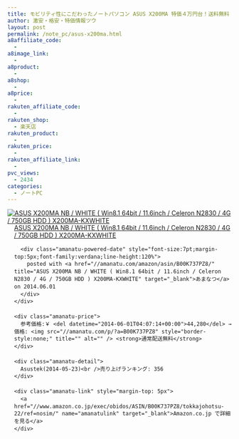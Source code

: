 ```yaml
---
title: モビリティ性にこだわったノートパソコン ASUS X200MA 特価４万円台！送料無料！
author: 激安・格安・特価情報ツウ
layout: post
permalink: /note_pc/asus-x200ma.html
a8affiliate_code:
  -
a8image_link:
  -
a8product:
  -
a8shop:
  -
a8price:
  -
rakuten_affiliate_code:
  -
rakuten_shop:
  - 楽天店
rakuten_product:
  -
rakuten_price:
  -
rakuten_affiliate_link:
  -
pvc_views:
  - 2434
categories:
  - ノートPC
---
```

<div class="amanatu-box" style="margin-bottom:0px;">
  <div class="amanatu-image" style="float:left;">
    <a href="//www.amazon.co.jp/exec/obidos/ASIN/B00K737PZ8/tokkajohotsu-22/ref=nosim/" name="amanatulink" target="_blank"><img src="//i0.wp.com/ecx.images-amazon.com/images/I/41lmzFq%2BysL._SL160_.jpg?w=546" alt="ASUS X200MA NB / WHITE ( Win8.1 64bit / 11.6inch / Celeron N2830 / 4G / 750GB HDD ) X200MA-KXWHITE" style="border: none;" data-recalc-dims="1" /></a>
  </div>

  <div class="amanatu-info" style="float:left;margin-left:15px;line-height:120%">
    <div class="amanatu-name" style="margin-bottom:10px;line-height:120%">
      <a href="//www.amazon.co.jp/exec/obidos/ASIN/B00K737PZ8/tokkajohotsu-22/ref=nosim/" name="amanatulink" target="_blank">ASUS X200MA NB / WHITE ( Win8.1 64bit / 11.6inch / Celeron N2830 / 4G / 750GB HDD ) X200MA-KXWHITE</a>

      <div class="amanatu-powered-date" style="font-size:7pt;margin-top:5px;font-family:verdana;line-height:120%">
        posted with <a href="//amanatu.com/amazon/asin/B00K737PZ8/" title="ASUS X200MA NB / WHITE ( Win8.1 64bit / 11.6inch / Celeron N2830 / 4G / 750GB HDD ) X200MA-KXWHITE" target="_blank">あまなつ</a> on 2014.06.01
      </div>
    </div>

    <div class="amanatu-price">
      参考価格:￥ <del datetime="2014-06-01T04:07:14+00:00">44,280</del> → 価格: <img src="//amanatu.com/p/?a=B00K737PZ8" style="border-style:none;" title="" alt="" /> <strong>通常配送無料</strong>
    </div>

    <div class="amanatu-detail">
      Asustek(2014-05-23)<br />売り上げランキング: 356
    </div>

    <div class="amanatu-link" style="margin-top: 5px">
      <a href="//www.amazon.co.jp/exec/obidos/ASIN/B00K737PZ8/tokkajohotsu-22/ref=nosim/" name="amanatulink" target="_blank">Amazon.co.jp で詳細を見る</a>
    </div>
  </div>

  <div class="amanatu-footer" style="clear: left">
  </div>
</div>